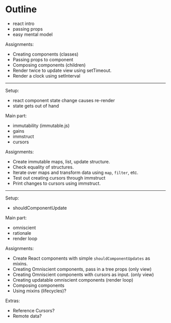 # Outline

 - react intro
 - passing props
 - easy mental model

Assignments:
 - Creating components (classes)
 - Passing props to component
 - Composing components (children)
 - Render twice to update view using setTimeout.
 - Render a clock using setInterval

---

Setup: 
 - react component state change causes re-render
 - state gets out of hand

Main part:
 - immutability (immutable.js)
 - gains
 - immstruct
 - cursors

Assignments:
 - Create immutable maps, list, update structure.
 - Check equality of structures.
 - Iterate over maps and transform data using `map`, `filter`, etc.
 - Test out creating cursors through immstruct
 - Print changes to cursors using immstruct.

---

Setup:
 - shouldComponentUpdate

Main part:
 - omniscient
 - rationale
 - render loop

Assignments:
 - Create React components with simple `shouldComponentUpdates` as mixins.
 - Creating Omniscient components, pass in a tree props (only view)
 - Creating Omniscient components with cursors as input. (only view)
 - Creating updatable omniscient components (render loop)
 - Composing components
 - Using mixins (lifecycles)?


Extras:
 - Reference Cursors? 
 - Remote data?
